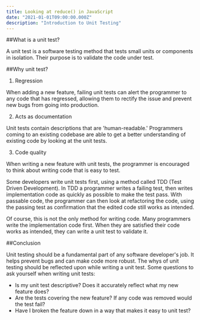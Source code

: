 ```yaml
---
title: Looking at reduce() in JavaScript
date: "2021-01-01T09:00:00.000Z"
description: "Introduction to Unit Testing"
---
```


##What is a unit test?

A unit test is a software testing method that tests small units or components in isolation. Their purpose is to validate the code under test.

##Why unit test?

1. Regression

When adding a new feature, failing unit tests can alert the programmer to any code that has regressed, allowing them to rectify the issue and prevent new bugs from going into production.

2. Acts as documentation

Unit tests contain descriptions that are 'human-readable.' Programmers coming to an existing codebase are able to get a better understanding of existing code by looking at the unit tests.

3. Code quality

When writing a new feature with unit tests, the programmer is encouraged to think about writing code that is easy to test.

Some developers write unit tests first, using a method called TDD (Test Driven Development). In TDD a programmer writes a failing test, then writes implementation code as quickly as possible to make the test pass. With passable code, the programmer can then look at refactoring the code, using the passing test as confirmation that the edited code still works as intended.

Of course, this is not the only method for writing code. Many programmers write the implementation code first. When they are satisfied their code works as intended, they can write a unit test to validate it.

##Conclusion

Unit testing should be a fundamental part of any software developer's job. It helps prevent bugs and can make code more robust. The whys of unit testing should be reflected upon while writing a unit test. Some questions to ask yourself when writing unit tests:

- Is my unit test descriptive? Does it accurately reflect what my new feature does?
- Are the tests covering the new feature? If any code was removed would the test fail?
- Have I broken the feature down in a way that makes it easy to unit test?
